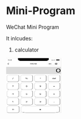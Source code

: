 # Mini-Program
WeChat Mini Program

It inlcudes: 
1. calculator
<img width="150" height="150" src="https://github.com/NYkangchen/Mini-Program/blob/master/screenshot1.png"/>
